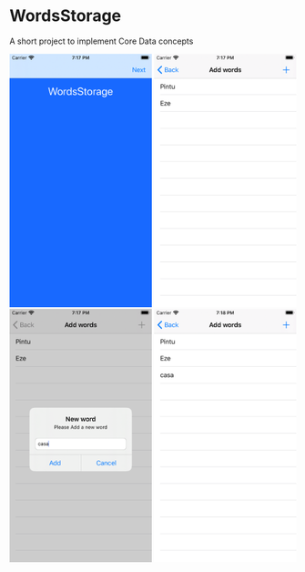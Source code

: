 # WordsStorage
A short project to implement Core Data concepts

<img src="images/Simulator Screen Shot - iPhone SE (2nd generation) - 2020-07-16 at 19.17.38.png" width="250">
<img src="images/Simulator Screen Shot - iPhone SE (2nd generation) - 2020-07-16 at 19.17.51.png" width="250">
<img src="images/Simulator Screen Shot - iPhone SE (2nd generation) - 2020-07-16 at 19.17.59.png" width="250">
<img src="images/Simulator Screen Shot - iPhone SE (2nd generation) - 2020-07-16 at 19.18.02.png" width="250">
